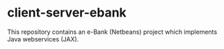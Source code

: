 # client-server-ebank
This repository contains an e-Bank (Netbeans) project which implements Java webservices (JAX).
